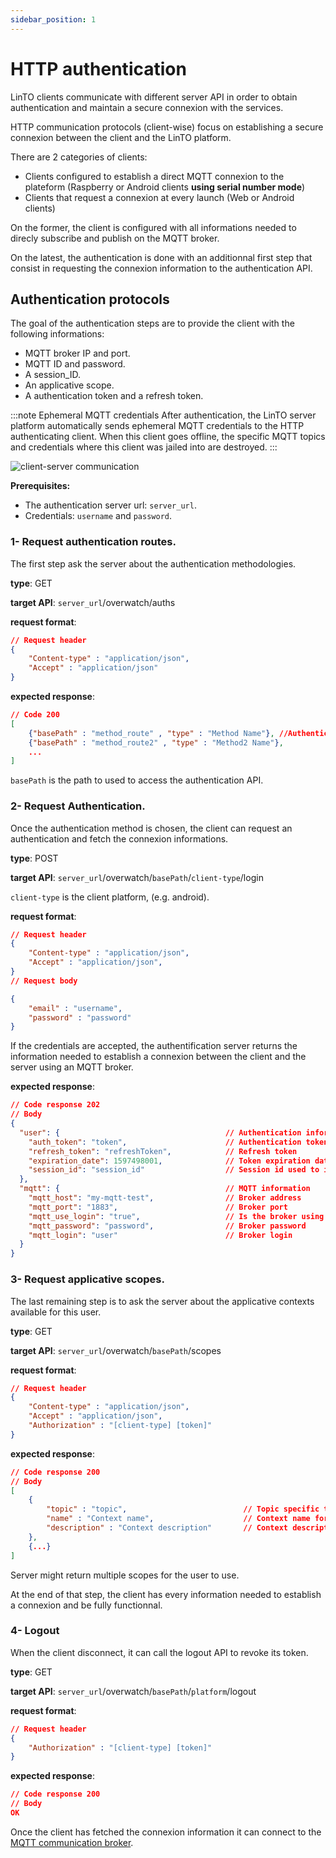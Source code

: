 ```yaml
---
sidebar_position: 1
---
```

# HTTP authentication

LinTO clients communicate with different server API in order to obtain authentication and maintain a secure connexion with the services.

HTTP communication protocols (client-wise) focus on establishing a secure connexion between the client and the LinTO platform.

There are 2 categories of clients:
- Clients configured to establish a direct MQTT connexion to the plateform (Raspberry or Android clients **using serial number mode**)
- Clients that request a connexion at every launch (Web or Android clients)

On the former, the client is configured with all informations needed to direcly subscribe and publish on the MQTT broker.

On the latest, the authentication is done with an additionnal first step that consist in requesting the connexion information to the authentication API.

## Authentication protocols
The goal of the authentication steps are to provide the client with the following informations:

* MQTT broker IP and port.
* MQTT ID and password.
* A session_ID.
* An applicative scope.
* A authentication token and a refresh token.

:::note Ephemeral MQTT credentials
After authentication, the LinTO server platform automatically sends ephemeral MQTT credentials to the HTTP authenticating client. When this client goes offline, the specific MQTT topics and credentials where this client was jailed into are destroyed.
::: 

![client-server communication](/docs/client/client-server.png)

**Prerequisites:**
* The authentication server url: `server_url`.
* Credentials: `username` and `password`. 

### 1- Request authentication routes.
The first step ask the server about the authentication methodologies.

**type**: GET

**target API**: `server_url`/overwatch/auths

**request format**: 
```json
// Request header
{
    "Content-type" : "application/json",
    "Accept" : "application/json"
}
```

**expected response**: 
```json
// Code 200
[
    {"basePath" : "method_route" , "type" : "Method Name"}, //Authentication route
    {"basePath" : "method_route2" , "type" : "Method2 Name"},
    ...
]
```
`basePath` is the path to used to access the authentication API. 


### 2- Request Authentication.
Once the authentication method is chosen, the client can request an authentication and fetch the connexion informations.

**type**: POST

**target API**: `server_url`/overwatch/`basePath`/`client-type`/login

`client-type` is the client platform, (e.g. android).

**request format**: 
```json
// Request header
{
    "Content-type" : "application/json",
    "Accept" : "application/json",
}
// Request body

{
    "email" : "username",
    "password" : "password"
}

```
If the credentials are accepted, the authentification server returns the information needed to establish a connexion between the client and the server using an MQTT broker.

**expected response**: 
```json
// Code response 202
// Body
{
  "user": {                                     // Authentication informations
    "auth_token": "token",                      // Authentication token
    "refresh_token": "refreshToken",            // Refresh token
    "expiration_date": 1597498001,              // Token expiration date
    "session_id": "session_id"                  // Session id used to identify the device
  },
  "mqtt": {                                     // MQTT information
    "mqtt_host": "my-mqtt-test",                // Broker address
    "mqtt_port": "1883",                        // Broker port
    "mqtt_use_login": "true",                   // Is the broker using loggin
    "mqtt_password": "password",                // Broker password
    "mqtt_login": "user"                        // Broker login
  }
}
```

### 3- Request applicative scopes.
The last remaining step is to ask the server about the applicative contexts available for this user.

**type**: GET

**target API**: `server_url`/overwatch/`basePath`/scopes

**request format**: 
```json
// Request header
{
    "Content-type" : "application/json",
    "Accept" : "application/json",
    "Authorization" : "[client-type] [token]"
}

```

**expected response**: 
```json
// Code response 200
// Body
[
    {
        "topic" : "topic",                          // Topic specific to the context
        "name" : "Context name",                    // Context name for user
        "description" : "Context description"       // Context description for user
    },
    {...}
]

```
Server might return multiple scopes for the user to use.

At the end of that step, the client has every information needed to establish a connexion and be fully functionnal.

### 4- Logout
When the client disconnect, it can call the logout API to revoke its token.

**type**: GET

**target API**: `server_url`/overwatch/`basePath`/`platform`/logout

**request format**: 
```json
// Request header
{
    "Authorization" : "[client-type] [token]"
}

```

**expected response**: 
```json
// Code response 200
// Body
OK
```

Once the client has fetched the connexion information it can connect to the [MQTT communication broker](client/mqtt_protocols).
